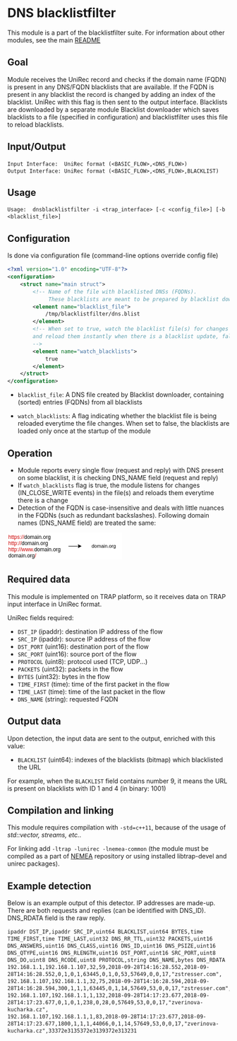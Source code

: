 # DNS blacklistfilter

This module is a part of the blacklistfilter suite. For information about other modules, see the main [README](../README.md)

## Goal	

Module receives the UniRec record and checks if the domain name (FQDN) is present in any DNS/FQDN blacklists 
that are available. If the FQDN is present in any blacklist the record is changed by adding an index of the blacklist. 
UniRec with this flag is then sent to the output interface. Blacklists are downloaded by a separate module
Blacklist downloader which saves blacklists to a file (specified in configuration) and blacklistfilter uses
this file to reload blacklists.

## Input/Output

```
Input Interface:  UniRec format (<BASIC_FLOW>,<DNS_FLOW>)
Output Interface: UniRec format (<BASIC_FLOW>,<DNS_FLOW>,BLACKLIST)
```

## Usage

```
Usage:	dnsblacklistfilter -i <trap_interface> [-c <config_file>] [-b <blacklist_file>]
```

## Configuration
Is done via configuration file (command-line options override config file)

```xml
<?xml version="1.0" encoding="UTF-8"?>
<configuration>
    <struct name="main struct">
        <!-- Name of the file with blacklisted DNSs (FQDNs).
             These blacklists are meant to be prepared by blacklist downloader. -->
        <element name="blacklist_file">
            /tmp/blacklistfilter/dns.blist
        </element>
        <!-- When set to true, watch the blacklist file(s) for changes (with inotify mechanism)
        and reload them instantly when there is a blacklist update, false means just to load blacklists at startup
        -->
        <element name="watch_blacklists">
            true
        </element>
    </struct>
</configuration>
```

- `blacklist_file`: A DNS file created by Blacklist downloader, containing (sorted) entries (FQDNs) from all blacklists

- `watch_blacklists`: A flag indicating whether the blacklist file is being reloaded everytime the file changes. When set to false, 
the blacklists are loaded only once at the startup of the module

## Operation

- Module reports every single flow (request and reply) with DNS present on some blacklist, it is checking DNS_NAME field (request and reply)
- If `watch_blacklists` flag is true, the module listens for changes (IN_CLOSE_WRITE events) in the file(s) and reloads
them everytime there is a change
- Detection of the FQDN is case-insensitive and deals with little nuances in the FQDNs (such as redundant backslashes). Following 
domain names (DNS_NAME field) are treated the same:

![URL preprocessing](../doc/url_dns.png)

## Required data

This module is implemented on TRAP platform, so it receives data on
TRAP input interface in UniRec format.

UniRec fields required:

- `DST_IP` (ipaddr): destination IP address of the flow
- `SRC_IP` (ipaddr): source IP address of the flow
- `DST_PORT` (uint16): destination port of the flow
- `SRC_PORT` (uint16): source port of the flow
- `PROTOCOL` (uint8): protocol used (TCP, UDP...)
- `PACKETS` (uint32): packets in the flow
- `BYTES` (uint32): bytes in the flow
- `TIME_FIRST` (time): time of the first packet in the flow
- `TIME_LAST` (time): time of the last packet in the flow
- `DNS_NAME` (string): requested FQDN


## Output data

Upon detection, the input data are sent to the output, enriched with this value:

- `BLACKLIST` (uint64): indexes of the blacklists (bitmap) which blacklisted the URL

For example, when the `BLACKLIST` field contains number 9, it means the URL is present on 
blacklists with ID 1 and 4 (in binary: 1001)

## Compilation and linking

This module requires compilation with `-std=c++11`, because of the usage of *std::vector, streams, etc.*.

For linking add `-ltrap -lunirec -lnemea-common`
(the module must be compiled as a part of [NEMEA](https://github.com/CESNET/Nemea) repository or using installed libtrap-devel and unirec packages).


## Example detection
Below is an example output of this detector. IP addresses are made-up.
There are both requests and replies (can be identified with DNS_ID). DNS_RDATA field is the raw reply.

```
ipaddr DST_IP,ipaddr SRC_IP,uint64 BLACKLIST,uint64 BYTES,time TIME_FIRST,time TIME_LAST,uint32 DNS_RR_TTL,uint32 PACKETS,uint16 DNS_ANSWERS,uint16 DNS_CLASS,uint16 DNS_ID,uint16 DNS_PSIZE,uint16 DNS_QTYPE,uint16 DNS_RLENGTH,uint16 DST_PORT,uint16 SRC_PORT,uint8 DNS_DO,uint8 DNS_RCODE,uint8 PROTOCOL,string DNS_NAME,bytes DNS_RDATA
192.168.1.1,192.168.1.107,32,59,2018-09-28T14:16:28.552,2018-09-28T14:16:28.552,0,1,0,1,63445,0,1,0,53,57649,0,0,17,"zstresser.com",
192.168.1.107,192.168.1.1,32,75,2018-09-28T14:16:28.594,2018-09-28T14:16:28.594,300,1,1,1,63445,0,1,14,57649,53,0,0,17,"zstresser.com",3138352e31312e3134352e323439
192.168.1.107,192.168.1.1,1,132,2018-09-28T14:17:23.677,2018-09-28T14:17:23.677,0,1,0,1,238,0,28,0,57649,53,0,0,17,"zverinova-kucharka.cz",
192.168.1.107,192.168.1.1,1,83,2018-09-28T14:17:23.677,2018-09-28T14:17:23.677,1800,1,1,1,44066,0,1,14,57649,53,0,0,17,"zverinova-kucharka.cz",33372e3135372e3139372e313231
```
